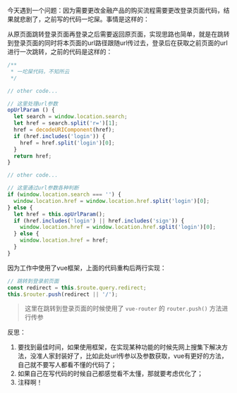 今天遇到一个问题：因为需要更改金融产品的购买流程需要更改登录页面代码，结果就悲剧了，之前写的代码一坨屎。事情是这样的：

从原页面跳转登录页面再登录之后需要返回原页面，实现思路也简单，就是在跳转到登录页面的同时将本页面的url路径跟随url传过去，登录后在获取之前页面的url进行一次跳转，之前的代码是这样的：

```js
/**
 * 一坨屎代码，不知所云
 */

// other code...

// 这里处理url参数
opUrlParam () {
  let search = window.location.search;
  let href = search.split('r=')[1];
  href = decodeURIComponent(href);
  if (href.includes('login')) {
    href = href.split('login')[0];
  }
  return href;
}

// other code...

// 这里通过url参数各种判断
if (window.location.search === '') {
  window.location.href = window.location.href.split('login')[0];
} else {
  let href = this.opUrlParam();
  if (href.includes('login') || href.includes('sign')) {
    window.location.href = window.location.href.split('login')[0];
  } else {
    window.location.href = href;
  }
}

```

因为工作中使用了vue框架，上面的代码重构后两行实现：   

```js
// 跳转到登录前页面
const redirect = this.$route.query.redirect;
this.$router.push(redirect || '/');
```

> 这里在跳转到登录页面的时候使用了 `vue-router` 的 `router.push()` 方法进行传参

反思：

1. 要找到最佳时间，如果使用框架，在实现某种功能的时候先网上搜集下解决方法，没准人家封装好了，比如此处url传参以及参数获取，vue有更好的方法，自己就不要写人都看不懂的代码了；
2. 如果自己在写代码的时候自己都感觉看不太懂，那就要考虑优化了；
3. 注释啊！
